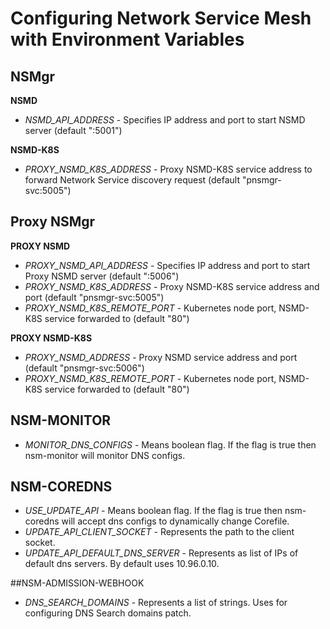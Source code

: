 # Configuring Network Service Mesh with Environment Variables

## NSMgr

**NSMD**

* *NSMD_API_ADDRESS* - Specifies IP address and port to start NSMD server (default ":5001")

**NSMD-K8S**

* *PROXY_NSMD_K8S_ADDRESS* - Proxy NSMD-K8S service address to forward Network Service discovery request (default "pnsmgr-svc:5005")

## Proxy NSMgr

**PROXY NSMD**

* *PROXY_NSMD_API_ADDRESS* - Specifies IP address and port to start Proxy NSMD server (default ":5006")
* *PROXY_NSMD_K8S_ADDRESS* - Proxy NSMD-K8S service address and port (default "pnsmgr-svc:5005")
* *PROXY_NSMD_K8S_REMOTE_PORT* - Kubernetes node port, NSMD-K8S service forwarded to (default "80")

**PROXY NSMD-K8S**

* *PROXY_NSMD_ADDRESS* - Proxy NSMD service address and port (default "pnsmgr-svc:5006")
* *PROXY_NSMD_K8S_REMOTE_PORT* - Kubernetes node port, NSMD-K8S service forwarded to (default "80")

## NSM-MONITOR
* *MONITOR_DNS_CONFIGS* - Means boolean flag. If the flag is true then nsm-monitor will monitor DNS configs.

## NSM-COREDNS
* *USE_UPDATE_API* - Means boolean flag. If the flag is true then nsm-coredns will accept dns configs to dynamically change Corefile.
* *UPDATE_API_CLIENT_SOCKET* - Represents the path to the client socket.
* *UPDATE_API_DEFAULT_DNS_SERVER* - Represents as list of IPs of default dns servers. By default uses 10.96.0.10.


##NSM-ADMISSION-WEBHOOK
* *DNS_SEARCH_DOMAINS* - Represents a list of strings. Uses for configuring DNS Search domains patch.